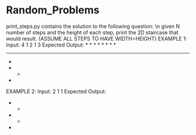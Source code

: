 # Random_Problems
print_steps.py contains the solution to the following question: \n
  given N number of steps and the height of each step, print the 2D staircase that would result. (ASSUME ALL STEPS TO HAVE WIDTH=HEIGHT)
EXAMPLE 1:
  Input:
  4
  1
  2
  1
  3
  Expected Output:
        * * * * 
        *
        *
      * * 
  * * * 
  *
* * 
*
EXAMPLE 2:
  Input:
  2
  1
  1
  Expected Output:
  * * 
* * 
*
